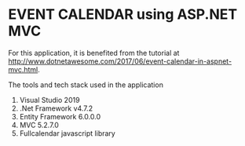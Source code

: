 # EVENT CALENDAR using ASP.NET MVC

For this application, it is benefited from the tutorial at http://www.dotnetawesome.com/2017/06/event-calendar-in-aspnet-mvc.html.

The tools and tech stack used in the application

1) Visual Studio 2019
2) .Net Framework v4.7.2
3) Entity Framework 6.0.0.0
4) MVC 5.2.7.0
5) Fullcalendar javascript library

